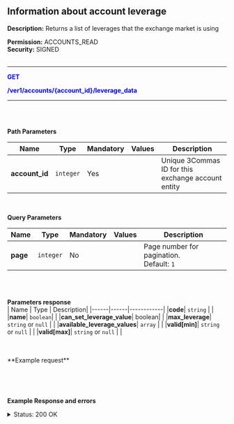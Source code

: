 ## Information about account leverage<br>

**Description:** Returns a list of leverages that the exchange market is using<br>

**Permission:** ACCOUNTS_READ<br>
**Security:** SIGNED<br>
<br>

----------

<mark style="color:blue;background-color:white" > **GET**

<mark style="color:blue;background-color:white" > **/ver1/accounts/{account_id}/leverage_data**

----------
<br>
<br>

**Path Parameters**<br>

| Name | Type |	Mandatory |	Values	| Description|
|------|------|-----------|-----------------|------------|
|**account_id**  | `integer` | Yes |  | Unique 3Commas ID for this exchange account entity |

<br>

**Query Parameters**<br>

| Name | Type |	Mandatory |	Values	| Description|
|------|------|-----------|-----------------|------------|
|**page**  | `integer`	| No |  | Page number for pagination.<br>Default: `1`  |

<br>
<br>

**Parameters response**<br>
| Name | Type |	Description|
|------|------|------------|
|**code**| `string` |  |
|**name**| `boolean`|  |
|**can_set_leverage_value**| boolean|  |
|**max_leverage**| `string` or `null` |  |
|**available_leverage_values**| `array` |  |
|**valid[min]**| `string` or `null` |  |
|**valid[max]**| `string` or `null` |  |

<br>
<br>
**Example request**<br>

```json

```
<br>
<br>

**Example Response and errors**<br>
<details>
<summary>Status: 200 OK</summary><br>

```json
[
    {
        "code": "none",
        "name": "Not specified",
        "can_set_leverage_value": false,
        "max_leverage": null,
        "available_leverage_values": [],
        "valid": {}
    },
    {
        "code": "cross",
        "name": "Cross",
        "can_set_leverage_value": true,
        "available_leverage_values": [],
        "max_leverage": null,
        "valid": {
            "min": "1.0",
            "max": null
        }
    },
    {
        "code": "isolated",
        "name": "Isolated",
        "can_set_leverage_value": true,
        "available_leverage_values": [],
        "max_leverage": null,
        "valid": {
            "min": "1.0",
            "max": null
        }
    }
]
```
</details>